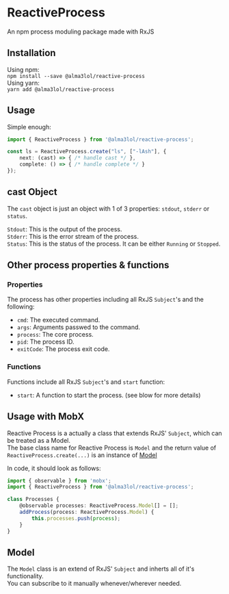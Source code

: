 # ReactiveProcess
An npm process moduling package made with RxJS

## Installation

Using npm:  
`npm install --save @alma3lol/reactive-process`  
Using yarn:  
`yarn add @alma3lol/reactive-process`

## Usage

Simple enough:  
```ts
import { ReactiveProcess } from '@alma3lol/reactive-process';

const ls = ReactiveProcess.create("ls", ["-lAsh"], {
	next: (cast) => { /* handle cast */ },
	complete: () => { /* handle complete */ }
});
```

## **cast** Object

The `cast` object is just an object with 1 of 3 properties: `stdout`, `stderr` or `status`.  

`Stdout`: This is the output of the process.  
`Stderr`: This is the error stream of the process.  
`Status`: This is the status of the process. It can be either `Running` or `Stopped`.

## Other process properties & functions

### Properties

The process has other properties including all RxJS `Subject`'s and the following:  
- `cmd`: The executed command.
- `args`: Arguments passwed to the command.
- `process`: The core process.
- `pid`: The process ID.
- `exitCode`: The process exit code.

### Functions

Functions include all RxJS `Subject`'s and `start` function:  
- `start`: A function to start the process. (see blow for more details)

## Usage with MobX

Reactive Process is a actually a class that extends RxJS' `Subject`, which can be treated as a Model.  
The base class name for Reactive Process is `Model` and the return value of `ReactiveProcess.create(...)` is an instance of [Model](#model)

In code, it should look as follows:

```ts
import { observable } from 'mobx';
import { ReactiveProcess } from '@alma3lol/reactive-process';

class Processes {
	@observable processes: ReactiveProcess.Model[] = [];
	addProcess(process: ReactiveProcess.Model) {
		this.processes.push(process);
	}
}
```

## Model

The `Model` class is an extend of RxJS' `Subject` and inherts all of it's functionality.  
You can subscribe to it manually whenever/wherever needed.